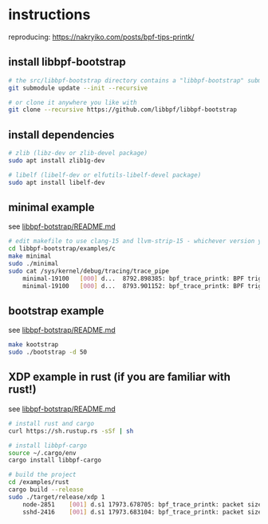# instructions

reproducing: https://nakryiko.com/posts/bpf-tips-printk/

## install libbpf-bootstrap
```bash
# the src/libbpf-bootstrap directory contains a "libbpf-bootstrap" submodule
git submodule update --init --recursive

# or clone it anywhere you like with
git clone --recursive https://github.com/libbpf/libbpf-bootstrap
```

## install dependencies
```bash
# zlib (libz-dev or zlib-devel package)
sudo apt install zlib1g-dev

# libelf (libelf-dev or elfutils-libelf-devel package)
sudo apt install libelf-dev
```

## minimal example
see [libbpf-botstrap/README.md](./libbpf-bootstrap/README.md#minimal)
```bash
# edit makefile to use clang-15 and llvm-strip-15 - whichever version you are using
cd libbpf-bootstrap/examples/c
make minimal
sudo ./minimal
sudo cat /sys/kernel/debug/tracing/trace_pipe
    minimal-19100   [000] d...  8792.898385: bpf_trace_printk: BPF triggered from PID 19100.
    minimal-19100   [000] d...  8793.901152: bpf_trace_printk: BPF triggered from PID 19100.
```

## bootstrap example
see [libbpf-botstrap/README.md](./libbpf-bootstrap/README.md#bootstrap)
```bash
make kootstrap
sudo ./bootstrap -d 50
```

## XDP example in rust (if you are familiar with rust!)
see [libbpf-botstrap/README.md](./libbpf-bootstrap/README.md#xdp)
```bash
# install rust and cargo
curl https://sh.rustup.rs -sSf | sh

# install libbpf-cargo
source ~/.cargo/env
cargo install libbpf-cargo

# build the project
cd /examples/rust
cargo build --release
sudo ./target/release/xdp 1
    node-2851    [001] d.s1 17973.678705: bpf_trace_printk: packet size: 83
    sshd-2416    [001] d.s1 17973.683104: bpf_trace_printk: packet size: 93
```
